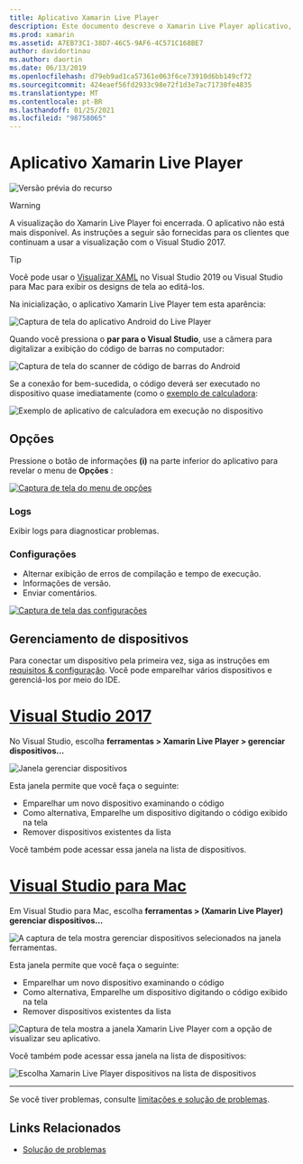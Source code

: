 ```yaml
---
title: Aplicativo Xamarin Live Player
description: Este documento descreve o Xamarin Live Player aplicativo, que pode ser usado para visualizar as alterações de código ativas no dispositivo. Ele aborda a instalação, os exemplos, os logs, as configurações, o gerenciamento de dispositivos e muito mais.
ms.prod: xamarin
ms.assetid: A7EB73C1-38D7-46C5-9AF6-4C571C168BE7
author: davidortinau
ms.author: daortin
ms.date: 06/13/2019
ms.openlocfilehash: d79eb9ad1ca57361e063f6ce73910d6bb149cf72
ms.sourcegitcommit: 424eaef56fd2933c98e72f1d3e7ac71730fe4835
ms.translationtype: MT
ms.contentlocale: pt-BR
ms.lasthandoff: 01/25/2021
ms.locfileid: "98758065"
---
```

# <a name="xamarin-live-player-app"></a>Aplicativo Xamarin Live Player

![Versão prévia do recurso](~/media/shared/preview.png)

> [!WARNING]
> A visualização do Xamarin Live Player foi encerrada. O aplicativo não está mais disponível. As instruções a seguir são fornecidas para os clientes que continuam a usar a visualização com o Visual Studio 2017.

> [!TIP]
> Você pode usar o [Visualizar XAML](~/xamarin-forms/xaml/xaml-previewer/index.md) no Visual Studio 2019 ou Visual Studio para Mac para exibir os designs de tela ao editá-los.

Na inicialização, o aplicativo Xamarin Live Player tem esta aparência:

![Captura de tela do aplicativo Android do Live Player](player-images/app-android-sml.png)

Quando você pressiona o **par para o Visual Studio**, use a câmera para digitalizar a exibição do código de barras no computador:

![Captura de tela do scanner de código de barras do Android](player-images/scan-android-sml.png)

Se a conexão for bem-sucedida, o código deverá ser executado no dispositivo quase imediatamente (como o [exemplo de calculadora](https://github.com/xamarin/mobile-samples/tree/master/LivePlayer/BasicCalculator):

![Exemplo de aplicativo de calculadora em execução no dispositivo](player-images/basic-calculator-sml.png)

## <a name="options"></a>Opções

Pressione o botão de informações **(i)** na parte inferior do aplicativo para revelar o menu de **Opções** :

[![Captura de tela do menu de opções](player-images/options-sml.png)](player-images/options.png#lightbox)

### <a name="logs"></a>Logs

Exibir logs para diagnosticar problemas.

### <a name="settings"></a>Configurações

- Alternar exibição de erros de compilação e tempo de execução.
- Informações de versão.
- Enviar comentários.

[![Captura de tela das configurações](player-images/settings-sml.png)](player-images/settings.png#lightbox)

## <a name="managing-devices"></a>Gerenciamento de dispositivos

Para conectar um dispositivo pela primeira vez, siga as instruções em [requisitos & configuração](~/tools/live-player/install.md). Você pode emparelhar vários dispositivos e gerenciá-los por meio do IDE.

# <a name="visual-studio-2017"></a>[Visual Studio 2017](#tab/windows)

No Visual Studio, escolha **ferramentas > Xamarin Live Player > gerenciar dispositivos...**

![Janela gerenciar dispositivos](player-images/manage-tools-menu-vs.png)

Esta janela permite que você faça o seguinte:

- Emparelhar um novo dispositivo examinando o código
- Como alternativa, Emparelhe um dispositivo digitando o código exibido na tela
- Remover dispositivos existentes da lista

Você também pode acessar essa janela na lista de dispositivos.

# <a name="visual-studio-for-mac"></a>[Visual Studio para Mac](#tab/macos)

Em Visual Studio para Mac, escolha **ferramentas > (Xamarin Live Player) gerenciar dispositivos...**

![A captura de tela mostra gerenciar dispositivos selecionados na janela ferramentas.](player-images/manage-tools-menu.png)

Esta janela permite que você faça o seguinte:

- Emparelhar um novo dispositivo examinando o código
- Como alternativa, Emparelhe um dispositivo digitando o código exibido na tela
- Remover dispositivos existentes da lista

![Captura de tela mostra a janela Xamarin Live Player com a opção de visualizar seu aplicativo.](player-images/manage.png)

Você também pode acessar essa janela na lista de dispositivos:

![Escolha Xamarin Live Player dispositivos na lista de dispositivos](player-images/manage-device-menu.png)

-----

Se você tiver problemas, consulte [limitações e solução de problemas](~/tools/live-player/troubleshooting.md).

## <a name="related-links"></a>Links Relacionados

- [Solução de problemas](~/tools/live-player/troubleshooting.md)
